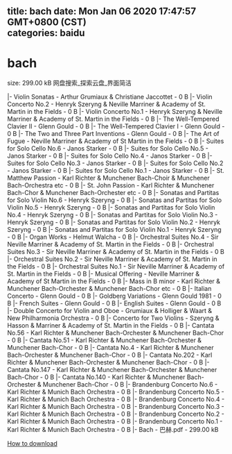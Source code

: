 
title: bach
date: Mon Jan 06 2020 17:47:57 GMT+0800 (CST)    
categories: baidu
---

# bach
size: 299.00 kB
 网盘搜索_探索云盘_界面简洁
 
|- Violin Sonatas - Arthur Grumiaux & Christiane Jaccottet - 0 B
|- Violin Concerto No.2 - Henryk Szeryng & Neville Marriner & Academy of St. Martin in the Fields - 0 B
|- Violin Concerto No.1 - Henryk Szeryng & Neville Marriner & Academy of St. Martin in the Fields - 0 B
|- The Well-Tempered Clavier II - Glenn Gould - 0 B
|- The Well-Tempered Clavier I - Glenn Gould - 0 B
|- The Two and Three Part Inventions - Glenn Gould - 0 B
|- The Art of Fugue - Neville Marriner & Academy of St Martin in the Fields - 0 B
|- Suites for Solo Cello No.6 - Janos Starker - 0 B
|- Suites for Solo Cello No.5 - Janos Starker - 0 B
|- Suites for Solo Cello No.4 - Janos Starker - 0 B
|- Suites for Solo Cello No.3 - Janos Starker - 0 B
|- Suites for Solo Cello No.2 - Janos Starker - 0 B
|- Suites for Solo Cello No.1 - Janos Starker - 0 B
|- St. Matthew Passion - Karl Richter & Munchener Bach-Choir & Munchener Bach-Orchestra etc - 0 B
|- St. John Passion - Karl Richter & Munchener Bach-Chor & Munchener Bach-Orchester etc - 0 B
|- Sonatas and Partitas for Solo Violin No.6 - Henryk Szeryng - 0 B
|- Sonatas and Partitas for Solo Violin No.5 - Henryk Szeryng - 0 B
|- Sonatas and Partitas for Solo Violin No.4 - Henryk Szeryng - 0 B
|- Sonatas and Partitas for Solo Violin No.3 - Henryk Szeryng - 0 B
|- Sonatas and Partitas for Solo Violin No.2 - Henryk Szeryng - 0 B
|- Sonatas and Partitas for Solo Violin No.1 - Henryk Szeryng - 0 B
|- Organ Works - Helmut Walcha - 0 B
|- Orchestral Suites No.4 - Sir Neville Marriner & Academy of St. Martin in the Fields - 0 B
|- Orchestral Suites No.3 - Sir Neville Marriner & Academy of St. Martin in the Fields - 0 B
|- Orchestral Suites No.2 - Sir Neville Marriner & Academy of St. Martin in the Fields - 0 B
|- Orchestral Suites No.1 - Sir Neville Marriner & Academy of St. Martin in the Fields - 0 B
|- Musical Offering - Neville Marriner & Academy of St Martin in the Fields - 0 B
|- Mass in B minor - Karl Richter & Munchener Bach-Orchester & Munchener Bach-Chor etc - 0 B
|- Italian Concerto - Glenn Gould - 0 B
|- Goldberg Variations - Glenn Gould 1981 - 0 B
|- French Suites - Glenn Gould - 0 B
|- English Suites - Glenn Gould - 0 B
|- Double Concerto for Violin and Oboe - Grumiaux & Holliger & Waart & New Philharmonia Orchestra - 0 B
|- Concerto for Two Violins - Szeryng & Hasson & Marriner & Academy of St. Martin in the Fields - 0 B
|- Cantata No.56 - Karl Richter & Munchener Bach-Orchester & Munchener Bach-Chor - 0 B
|- Cantata No.51 - Karl Richter & Munchener Bach-Orchester & Munchener Bach-Chor - 0 B
|- Cantata No.4 - Karl Richter & Munchener Bach-Orchester & Munchener Bach-Chor - 0 B
|- Cantata No.202 - Karl Richter & Munchener Bach-Orchester & Munchener Bach-Chor - 0 B
|- Cantata No.147 - Karl Richter & Munchener Bach-Orchester & Munchener Bach-Chor - 0 B
|- Cantata No.140 - Karl Richter & Munchener Bach-Orchester & Munchener Bach-Chor - 0 B
|- Brandenburg Concerto No.6 - Karl Richter & Munich Bach Orchestra - 0 B
|- Brandenburg Concerto No.5 - Karl Richter & Munich Bach Orchestra - 0 B
|- Brandenburg Concerto No.4 - Karl Richter & Munich Bach Orchestra - 0 B
|- Brandenburg Concerto No.3 - Karl Richter & Munich Bach Orchestra - 0 B
|- Brandenburg Concerto No.2 - Karl Richter & Munich Bach Orchestra - 0 B
|- Brandenburg Concerto No.1 - Karl Richter & Munich Bach Orchestra - 0 B
|- Bach - 巴赫.pdf - 299.00 kB

[How to download](https://bpcam.bemobtrk.com/go/2ceec3aa-1ca2-46d6-b9ff-aaa5c184517c?jno=5339)